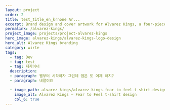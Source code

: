 ```yaml
---
layout: project
order: 2
title: test_title_en_krnone Ar...
excerpt: Brand design and cover artwork for Alvarez Kings, a four-piece indie/pop band from Sheffield, UK.
permalink: /alvarez-kings/
project_image: projects/project-alvarez-kings
hero_image: alvarez-kings/alvarez-kings-logo-design
hero_alt: Alvarez Kings branding
category: wirte
tags:
  - tag: Dev
  - tag: test
  - tag: 디자이너
  description:
  - paragraph: 웹부터 시작하자 그런데 앱은 또 어제 하지?
  - paragraph: 내말이요

  - image_path: alvarez-kings/alvarez-kings-fear-to-feel-t-shirt-design
    image_alt: Alvarez Kings — Fear to Feel t-shirt design
    col_6: true
---
```


<!-- ---
layout: project
order: 2
title: Alvarez Kings
excerpt: Brand design and cover artwork for Alvarez Kings, a four-piece indie/pop band from Sheffield, UK.
permalink: /alvarez-kings/
project_image: projects/project-alvarez-kings
hero_image: alvarez-kings/alvarez-kings-logo-design
hero_alt: Alvarez Kings branding
category: work
tags:
  - tag: Branding
  - tag: Graphic Design
  - tag: Photography
description:
  - paragraph: Brand design and cover artwork for Alvarez Kings, a four-piece indie/pop band from Sheffield, UK.
  - paragraph: Here’s a collection of cover designs for the band’s singles and EPs since 2012. Alvarez Kings released their debut album in 2017 with Warner Bros Records.
images:
  - image_path: alvarez-kings/alvarez-kings-the-otherside-of-sadness-cover-design
    image_alt: Alvarez Kings - The Otherside of Sadness
  - image_path: alvarez-kings/alvarez-kings-sleepwalking-part-1-acoustic-cover-design
    image_alt: Alvarez Kings - Sleepwalking Part 1 (Acoustic)
  - image_path: alvarez-kings/alvarez-kings-cold-conscience-2017-cover-design
    image_alt: Alvarez Kings - Cold Conscience
  - image_path: alvarez-kings/alvarez-kings-in-the-bleak-midwinter-cover-design
    image_alt: Alvarez Kings - In the Bleak Midwinter
  - image_path: alvarez-kings/alvarez-kings-fear-to-feel-cover-design
    image_alt: Alvarez Kings - Fear to Feel
  - image_path: alvarez-kings/alvarez-kings-no-resolve-cover-design
    image_alt: Alvarez Kings - No Resolve
  - image_path: alvarez-kings/alvarez-kings-postcards-from-berlin-cover-design
    image_alt: Alvarez Kings - Postcards from Berlin
  - image_path: alvarez-kings/alvarez-kings-cold-conscience-cover-design
    image_alt: Alvarez Kings - Cold Conscience
  - image_path: alvarez-kings/alvarez-kings-invincible-cover-design
    image_alt: Alvarez Kings - Invincible
  - image_path: alvarez-kings/alvarez-kings-stacked-typographic-logo-t-shirt
    image_alt: Alvarez Kings — Stacked typographic logo t-shirt design
    col_6: true
  - image_path: alvarez-kings/alvarez-kings-fear-to-feel-t-shirt-design
    image_alt: Alvarez Kings — Fear to Feel t-shirt design
    col_6: true
--- -->
